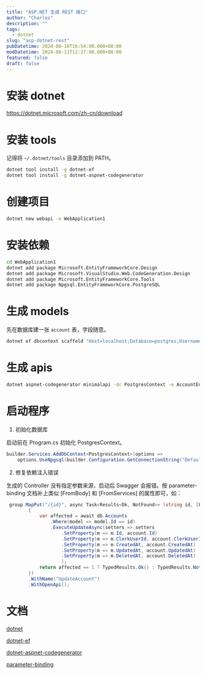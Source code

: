 ```yaml
---
title: "ASP.NET 生成 REST 接口"
author: "Charles"
description: ""
tags:
  - dotnet
slug: "asp-dotnet-rest"
pubDatetime: 2024-08-10T16:54:00.000+08:00
modDatetime: 2024-08-11T12:27:00.000+08:00
featured: false
draft: false
---
```


# 安装 dotnet
https://dotnet.microsoft.com/zh-cn/download

# 安装 tools
记得将 `~/.dotnet/tools` 目录添加到 PATH。
```bash
dotnet tool install -g dotnet-ef
dotnet tool install -g dotnet-aspnet-codegenerator
```

# 创建项目
```bash
dotnet new webapi -o WebApplication1
```

# 安装依赖
```bash
cd WebApplication1
dotnet add package Microsoft.EntityFrameworkCore.Design
dotnet add package Microsoft.VisualStudio.Web.CodeGeneration.Design
dotnet add package Microsoft.EntityFrameworkCore.Tools
dotnet add package Npgsql.EntityFrameworkCore.PostgreSQL
```

# 生成 models
先在数据库建一张 `account` 表，字段随意。
```bash
dotnet ef dbcontext scaffold "Host=localhost;Database=postgres;Username=postgres;Password=postgres" Npgsql.EntityFrameworkCore.PostgreSQL -t account -o Models
```

# 生成 apis
```bash
dotnet aspnet-codegenerator minimalapi -dc PostgresContext -e AccountEndpoints -m Account -o -dbProvider postgres -outDir Controllers
```

# 启动程序
1. 初始化数据库

启动前在 Program.cs 初始化 PostgresContext。
```csharp
builder.Services.AddDbContext<PostgresContext>(options =>
    options.UseNpgsql(builder.Configuration.GetConnectionString("DefaultConnection")));
```
2. 修复依赖注入错误

生成的 Controller 没有指定参数来源，启动后 Swagger 会报错。按 parameter-binding 文档补上类似 [FromBody] 和 [FromServices] 的属性即可，如：
```csharp
 group.MapPut("/{id}", async Task<Results<Ok, NotFound>> (string id, [FromBody] Account account, [FromServices] PostgresContext db) =>
        {
            var affected = await db.Accounts
                .Where(model => model.Id == id)
                .ExecuteUpdateAsync(setters => setters
                    .SetProperty(m => m.Id, account.Id)
                    .SetProperty(m => m.ClerkUserId, account.ClerkUserId)
                    .SetProperty(m => m.CreatedAt, account.CreatedAt)
                    .SetProperty(m => m.UpdatedAt, account.UpdatedAt)
                    .SetProperty(m => m.DeletedAt, account.DeletedAt)
                    );
            return affected == 1 ? TypedResults.Ok() : TypedResults.NotFound();
        })
        .WithName("UpdateAccount")
        .WithOpenApi();
```

# 文档
[dotnet](https://learn.microsoft.com/zh-cn/dotnet/core/tools/dotnet)

[dotnet-ef](https://learn.microsoft.com/zh-cn/ef/core/cli/dotnet)

[dotnet-aspnet-codegenerator](https://learn.microsoft.com/zh-cn/aspnet/core/fundamentals/tools/dotnet-aspnet-codegenerator?view=aspnetcore-8.0)

[parameter-binding](https://learn.microsoft.com/zh-cn/aspnet/core/fundamentals/minimal-apis/parameter-binding?view=aspnetcore-8.0)